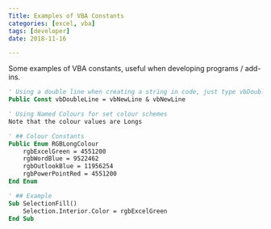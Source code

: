 ```yaml
---
Title: Examples of VBA Constants
categories: [excel, vba]
tags: [developer]
date: 2018-11-16

---
```

Some examples of VBA constants, useful when developing programs / add-ins.

```vb
' Using a double line when creating a string in code, just type vbDoubleLine
Public Const vbDoubleLine = vbNewLine & vbNewLine

' Using Named Colours for set colour schemes
Note that the colour values are Longs

' ## Colour Constants
Public Enum RGBLongColour
    rgbExcelGreen = 4551200
    rgbWordBlue = 9522462
    rgbOutlookBlue = 11956254
    rgbPowerPointRed = 4551200
End Enum

' ## Example
Sub SelectionFill()
    Selection.Interior.Color = rgbExcelGreen
End Sub
```
